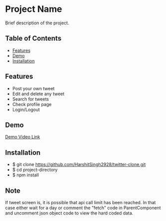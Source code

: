 # Project Name

Brief description of the project.

## Table of Contents

- [Features](#features)
- [Demo](#demo)
- [Installation](#installation)

## Features

- Post your own tweet
- Edit and delete any tweet
- Search for tweets
- Check profile page
- Login/Logout

## Demo

[Demo Video Link](https://drive.google.com/drive/folders/1k4rXRtGegjLwu1XuwJbun2jrMzodbX0T?usp=sharing)

## Installation

- $ git clone <https://github.com/HarshitSingh2928/twitter-clone.git>
- $ cd project-directory
- $ npm install

## Note

If tweet screen is, it is possible that api call limit has been reached. In that case either wait for a day or comment the "fetch" code in ParentComponent and uncomment json object code to view the hard coded data.
